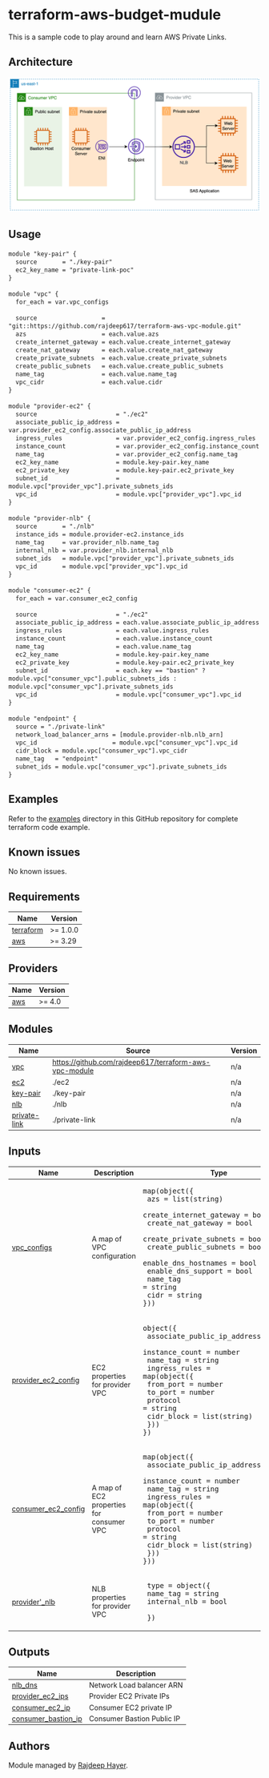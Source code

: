 # terraform-aws-budget-mudule
This is a sample code to play around and learn AWS Private Links.

## Architecture
![](images/aws_private_link.png)

## Usage
```hcl
module "key-pair" {
  source       = "./key-pair"
  ec2_key_name = "private-link-poc"
}

module "vpc" {
  for_each = var.vpc_configs

  source                  = "git::https://github.com/rajdeep617/terraform-aws-vpc-module.git"
  azs                     = each.value.azs
  create_internet_gateway = each.value.create_internet_gateway
  create_nat_gateway      = each.value.create_nat_gateway
  create_private_subnets  = each.value.create_private_subnets
  create_public_subnets   = each.value.create_public_subnets
  name_tag                = each.value.name_tag
  vpc_cidr                = each.value.cidr
}

module "provider-ec2" {
  source                      = "./ec2"
  associate_public_ip_address = var.provider_ec2_config.associate_public_ip_address
  ingress_rules               = var.provider_ec2_config.ingress_rules
  instance_count              = var.provider_ec2_config.instance_count
  name_tag                    = var.provider_ec2_config.name_tag
  ec2_key_name                = module.key-pair.key_name
  ec2_private_key             = module.key-pair.ec2_private_key
  subnet_id                   = module.vpc["provider_vpc"].private_subnets_ids
  vpc_id                      = module.vpc["provider_vpc"].vpc_id
}

module "provider-nlb" {
  source       = "./nlb"
  instance_ids = module.provider-ec2.instance_ids
  name_tag     = var.provider_nlb.name_tag
  internal_nlb = var.provider_nlb.internal_nlb
  subnet_ids   = module.vpc["provider_vpc"].private_subnets_ids
  vpc_id       = module.vpc["provider_vpc"].vpc_id
}

module "consumer-ec2" {
  for_each = var.consumer_ec2_config

  source                      = "./ec2"
  associate_public_ip_address = each.value.associate_public_ip_address
  ingress_rules               = each.value.ingress_rules
  instance_count              = each.value.instance_count
  name_tag                    = each.value.name_tag
  ec2_key_name                = module.key-pair.key_name
  ec2_private_key             = module.key-pair.ec2_private_key
  subnet_id                   = each.key == "bastion" ? module.vpc["consumer_vpc"].public_subnets_ids : module.vpc["consumer_vpc"].private_subnets_ids
  vpc_id                      = module.vpc["consumer_vpc"].vpc_id
}

module "endpoint" {
  source = "./private-link"
  network_load_balancer_arns = [module.provider-nlb.nlb_arn]
  vpc_id                     = module.vpc["consumer_vpc"].vpc_id
  cidr_block = module.vpc["consumer_vpc"].vpc_cidr
  name_tag   = "endpoint"
  subnet_ids = module.vpc["consumer_vpc"].private_subnets_ids
}
```

## Examples
Refer to the [examples](https://github.com/rajdeep617/terraform-aws-private-link/tree/master/examples) directory in this GitHub repository for complete terraform code example.

## Known issues

No known issues.

## Requirements

| Name | Version  |
|------|----------|
| <a name="requirement_terraform"></a> [terraform](#requirement\_terraform) | >= 1.0.0 |
| <a name="requirement_aws"></a> [aws](#requirement\_aws) | >= 3.29  |

## Providers

| Name | Version |
|------|---------|
| <a name="provider_aws"></a> [aws](#provider\_aws) | >= 4.0  |

## Modules

| Name                                                              | Source                                                 | Version |
|-------------------------------------------------------------------|--------------------------------------------------------|---------|
| <a name="modules_vpc"></a> [vpc](#modules\_vpc)                   | https://github.com/rajdeep617/terraform-aws-vpc-module | n/a|
| <a name="modules_ec2"></a> [ec2](#modules\_ec2)                   | ./ec2                                                  |n/a|
| <a name="modules_key-pair"></a> [key-pair](#modules\_key-pair)    | ./key-pair                                             |n/a|
| <a name="modules_nlb"></a> [nlb](#modules\_nlb)                   | ./nlb                                                  |n/a|
| <a name="modules_private-link"></a> [private-link](#modules\_private-link) |./private-link|n/a|


## Inputs
| Name                                                                                                                | Description                               | Type                                                                                                                                                                                                                                                                                                 | Default | Required |
|---------------------------------------------------------------------------------------------------------------------|-------------------------------------------|------------------------------------------------------------------------------------------------------------------------------------------------------------------------------------------------------------------------------------------------------------------------------------------------------|-----|:--------:|
| <a name="vpc_configs"></a> [vpc\_configs](#vpc\_configs)                                                            | A map of VPC configuration                | <pre>map(object({<br> azs = list(string) <br> create_internet_gateway = bool<br> create_nat_gateway = bool <br> create_private_subnets = bool <br> create_public_subnets = bool <br> enable_dns_hostnames = bool <br> enable_dns_support = bool<br> name_tag = string<br> cidr = string<br>}))</pre> |     |   Yes    |
| <a name="provider_ec2_config"></a> [provider\_ec2\_config](#provider\_ec2\_config)                                  | EC2 properties for provider VPC           | <pre>object({<br> associate_public_ip_address = bool <br> instance_count = number <br> name_tag = string <br> ingress_rules = map(object({ <br>  from_port  = number <br>  to_port    = number <br>  protocol   = string <br>  cidr_block = list(string) <br> })) <br>}) </pre>                      |     |   Yes    |
| <a name="consumer_ec2_config"></a> [consumer\_ec2\_config](#consumer\_ec2\_config)                                  | A map of EC2 properties for consumer VPC  | <pre>map(object({<br> associate_public_ip_address = bool <br> instance_count = number <br> name_tag = string <br> ingress_rules = map(object({ <br>  from_port  = number <br>  to_port    = number <br>  protocol   = string <br>  cidr_block = list(string) <br> })) <br>})) </pre>                 |     |   Yes    |
| <a name="provider_nlb"></a> [provider'_nlb](#provider\_nlb)                                                         | NLB properties for provider VPC           | <pre> type = object({<br>  name_tag = string <br>  internal_nlb = bool <br> })</pre>                                                                                                                                                                                                                 |     |   Yes    |


## Outputs

| Name                                                                                         | Description                |
|----------------------------------------------------------------------------------------------|----------------------------|
| <a name="output_nlb_dns"></a> [nlb\_dns](#output\_nlb\_dnss)                                 | Network Load balancer ARN  |
| <a name="provider_ec2_ips"></a> [provider\_ec2\_ips](#output\_provider\_ec2\_ips)            | Provider EC2 Private IPs   |
| <a name="consumer\_ec2\_ip"></a> [consumer\_ec2\_ip](#output\_consumer\_ec2\_ip)             | Consumer EC2 private IP    |
| <a name="consumer\_bastion\_ip"></a> [consumer\_bastion\_ip](#output\_consumer\_bastion\_ip) | Consumer Bastion Public IP |

## Authors
Module managed by [Rajdeep Hayer](https://github.com/rajdeep617).